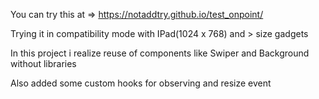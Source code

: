 You can try this at => https://notaddtry.github.io/test_onpoint/

Trying it in compatibility mode with IPad(1024 x 768) and > size gadgets


In this project i realize reuse of components like Swiper and Background without libraries

Also added some custom hooks for observing and resize event


